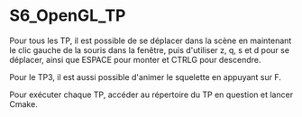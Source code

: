 # S6_OpenGL_TP

Pour tous les TP, il est possible de se déplacer dans la scène en maintenant le clic gauche de la souris dans la fenêtre, puis d'utiliser z, q, s et d pour se déplacer, ainsi que ESPACE pour monter et CTRLG pour descendre.

Pour le TP3, il est aussi possible d'animer le squelette en appuyant sur F.

Pour exécuter chaque TP, accéder au répertoire du TP en question et lancer Cmake.
